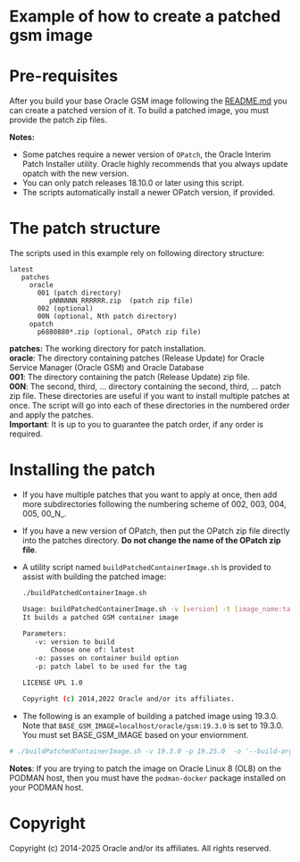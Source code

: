 Example of how to create a patched gsm image
=============================================
# Pre-requisites 
After you build your base Oracle GSM image following the [README.md](../../../container-based-sharding-deployment/README.md?ref_type=heads#building-oracle-globally-distributed-database-container-images) you can create a patched version of it. To build a patched image, you must provide the patch zip files.

**Notes:**

* Some patches require a newer version of `OPatch`, the Oracle Interim Patch Installer utility. Oracle highly recommends that you always update opatch with the new version.
* You can only patch releases 18.10.0 or later using this script.
* The scripts automatically install a newer OPatch version, if provided.

# The patch structure

The scripts used in this example rely on following directory structure:

```text
latest 
   patches
     oracle 
       001 (patch directory)
          pNNNNNN_RRRRRR.zip  (patch zip file)
       002 (optional)
       00N (optional, Nth patch directory)
     opatch
       p6880880*.zip (optional, OPatch zip file)
```

**patches:** The working directory for patch installation.  
**oracle**: The directory containing patches (Release Update) for Oracle Service Manager (Oracle GSM) and Oracle Database  
**001**: The directory containing the patch (Release Update) zip file.  
**00N**: The second, third, ... directory containing the second, third, ... patch zip file.
These directories are useful if you want to install multiple patches at once. The script will go into each of these directories in the numbered order and apply the patches.  
**Important**: It is up to you to guarantee the patch order, if any order is required.

# Installing the patch

* If you have multiple patches that you want to apply at once, then add more subdirectories following the numbering scheme of 002, 003, 004, 005, 00_N_.
* If you have a new version of OPatch, then put the OPatch zip file directly into the patches directory. **Do not change the name of the OPatch zip file**. 
* A utility script named `buildPatchedContainerImage.sh` is provided to assist with building the patched image:

  ```bash
  ./buildPatchedContainerImage.sh

  Usage: buildPatchedContainerImage.sh -v [version] -t [image_name:tag] -p [patch version] [-o] [container build option]
  It builds a patched GSM container image

  Parameters:
     -v: version to build
         Choose one of: latest
     -o: passes on container build option
     -p: patch label to be used for the tag

  LICENSE UPL 1.0

  Copyright (c) 2014,2022 Oracle and/or its affiliates.

   ```
* The following is an example of building a patched image using 19.3.0. Note that `BASE_GSM_IMAGE=localhost/oracle/gsm:19.3.0` is set to 19.3.0. You must set BASE_GSM_IMAGE based on your enviornment.

 ```bash
 # ./buildPatchedContainerImage.sh -v 19.3.0 -p 19.25.0  -o '--build-arg BASE_GSM_IMAGE=localhost/oracle/database-rac:19.3.0'
 ```

**Notes**: If you are trying to patch the image on Oracle Linux 8 (OL8) on the PODMAN host, then you must have the  `podman-docker` package installed on your PODMAN host.

# Copyright

Copyright (c) 2014-2025 Oracle and/or its affiliates. All rights reserved.
